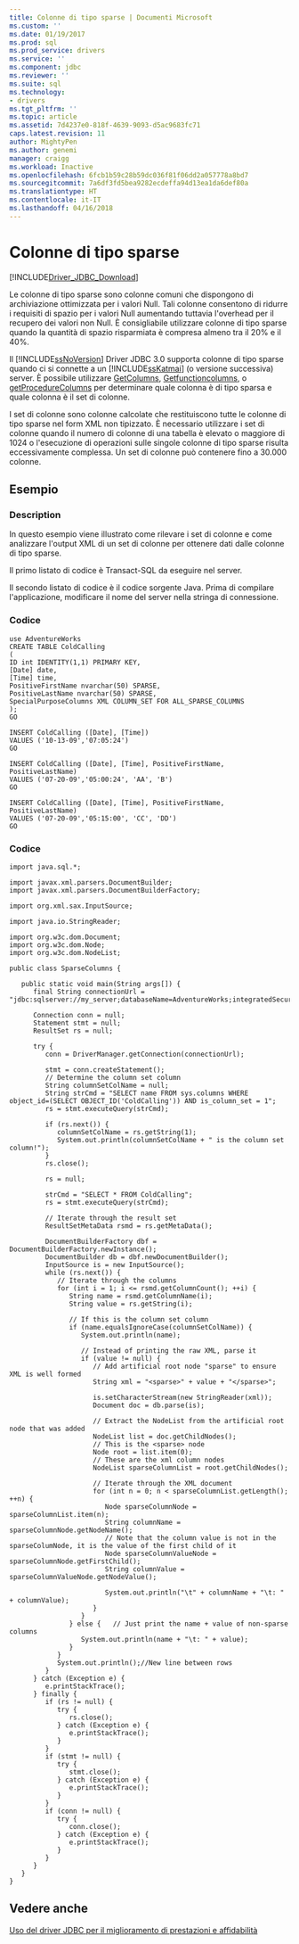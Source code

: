 ```yaml
---
title: Colonne di tipo sparse | Documenti Microsoft
ms.custom: ''
ms.date: 01/19/2017
ms.prod: sql
ms.prod_service: drivers
ms.service: ''
ms.component: jdbc
ms.reviewer: ''
ms.suite: sql
ms.technology:
- drivers
ms.tgt_pltfrm: ''
ms.topic: article
ms.assetid: 7d4237e0-818f-4639-9093-d5ac9683fc71
caps.latest.revision: 11
author: MightyPen
ms.author: genemi
manager: craigg
ms.workload: Inactive
ms.openlocfilehash: 6fcb1b59c28b59dc036f81f06dd2a057778a8bd7
ms.sourcegitcommit: 7a6df3fd5bea9282ecdeffa94d13ea1da6def80a
ms.translationtype: HT
ms.contentlocale: it-IT
ms.lasthandoff: 04/16/2018
---
```

# <a name="sparse-columns"></a>Colonne di tipo sparse
[!INCLUDE[Driver_JDBC_Download](../../includes/driver_jdbc_download.md)]

  Le colonne di tipo sparse sono colonne comuni che dispongono di archiviazione ottimizzata per i valori Null. Tali colonne consentono di ridurre i requisiti di spazio per i valori Null aumentando tuttavia l'overhead per il recupero dei valori non Null. È consigliabile utilizzare colonne di tipo sparse quando la quantità di spazio risparmiata è compresa almeno tra il 20% e il 40%.  
  
 Il [!INCLUDE[ssNoVersion](../../includes/ssnoversion_md.md)] Driver JDBC 3.0 supporta colonne di tipo sparse quando ci si connette a un [!INCLUDE[ssKatmai](../../includes/sskatmai_md.md)] (o versione successiva) server. È possibile utilizzare [GetColumns](../../connect/jdbc/reference/getcolumns-method-sqlserverdatabasemetadata.md), [Getfunctioncolumns](../../connect/jdbc/reference/getfunctioncolumns-method-sqlserverdatabasemetadata.md), o [getProcedureColumns](../../connect/jdbc/reference/getprocedurecolumns-method-sqlserverdatabasemetadata.md) per determinare quale colonna è di tipo sparsa e quale colonna è il set di colonne.  
  
 I set di colonne sono colonne calcolate che restituiscono tutte le colonne di tipo sparse nel form XML non tipizzato. È necessario utilizzare i set di colonne quando il numero di colonne di una tabella è elevato o maggiore di 1024 o l'esecuzione di operazioni sulle singole colonne di tipo sparse risulta eccessivamente complessa. Un set di colonne può contenere fino a 30.000 colonne.  
  
## <a name="example"></a>Esempio  
  
### <a name="description"></a>Description  
 In questo esempio viene illustrato come rilevare i set di colonne e come analizzare l'output XML di un set di colonne per ottenere dati dalle colonne di tipo sparse.  
  
 Il primo listato di codice è Transact-SQL da eseguire nel server.  
  
 Il secondo listato di codice è il codice sorgente Java. Prima di compilare l'applicazione, modificare il nome del server nella stringa di connessione.  
  
### <a name="code"></a>Codice  
  
```  
use AdventureWorks  
CREATE TABLE ColdCalling  
(  
ID int IDENTITY(1,1) PRIMARY KEY,  
[Date] date,  
[Time] time,  
PositiveFirstName nvarchar(50) SPARSE,  
PositiveLastName nvarchar(50) SPARSE,  
SpecialPurposeColumns XML COLUMN_SET FOR ALL_SPARSE_COLUMNS  
);  
GO  
  
INSERT ColdCalling ([Date], [Time])  
VALUES ('10-13-09','07:05:24')  
GO  
  
INSERT ColdCalling ([Date], [Time], PositiveFirstName, PositiveLastName)  
VALUES ('07-20-09','05:00:24', 'AA', 'B')  
GO  
  
INSERT ColdCalling ([Date], [Time], PositiveFirstName, PositiveLastName)  
VALUES ('07-20-09','05:15:00', 'CC', 'DD')  
GO  
```  
  
### <a name="code"></a>Codice  
  
```  
import java.sql.*;  
  
import javax.xml.parsers.DocumentBuilder;  
import javax.xml.parsers.DocumentBuilderFactory;  
  
import org.xml.sax.InputSource;  
  
import java.io.StringReader;  
  
import org.w3c.dom.Document;  
import org.w3c.dom.Node;  
import org.w3c.dom.NodeList;  
  
public class SparseColumns {  
  
   public static void main(String args[]) {  
      final String connectionUrl = "jdbc:sqlserver://my_server;databaseName=AdventureWorks;integratedSecurity=true;";  
  
      Connection conn = null;  
      Statement stmt = null;  
      ResultSet rs = null;  
  
      try {  
         conn = DriverManager.getConnection(connectionUrl);  
  
         stmt = conn.createStatement();  
         // Determine the column set column  
         String columnSetColName = null;  
         String strCmd = "SELECT name FROM sys.columns WHERE object_id=(SELECT OBJECT_ID('ColdCalling')) AND is_column_set = 1";  
         rs = stmt.executeQuery(strCmd);  
  
         if (rs.next()) {  
            columnSetColName = rs.getString(1);  
            System.out.println(columnSetColName + " is the column set column!");  
         }  
         rs.close();  
  
         rs = null;   
  
         strCmd = "SELECT * FROM ColdCalling";  
         rs = stmt.executeQuery(strCmd);  
  
         // Iterate through the result set  
         ResultSetMetaData rsmd = rs.getMetaData();  
  
         DocumentBuilderFactory dbf = DocumentBuilderFactory.newInstance();  
         DocumentBuilder db = dbf.newDocumentBuilder();  
         InputSource is = new InputSource();  
         while (rs.next()) {  
            // Iterate through the columns  
            for (int i = 1; i <= rsmd.getColumnCount(); ++i) {  
               String name = rsmd.getColumnName(i);  
               String value = rs.getString(i);  
  
               // If this is the column set column  
               if (name.equalsIgnoreCase(columnSetColName)) {  
                  System.out.println(name);  
  
                  // Instead of printing the raw XML, parse it  
                  if (value != null) {  
                     // Add artificial root node "sparse" to ensure XML is well formed  
                     String xml = "<sparse>" + value + "</sparse>";  
  
                     is.setCharacterStream(new StringReader(xml));  
                     Document doc = db.parse(is);  
  
                     // Extract the NodeList from the artificial root node that was added  
                     NodeList list = doc.getChildNodes();  
                     // This is the <sparse> node  
                     Node root = list.item(0);   
                     // These are the xml column nodes  
                     NodeList sparseColumnList = root.getChildNodes();   
  
                     // Iterate through the XML document  
                     for (int n = 0; n < sparseColumnList.getLength(); ++n) {  
                        Node sparseColumnNode = sparseColumnList.item(n);  
                        String columnName = sparseColumnNode.getNodeName();  
                        // Note that the column value is not in the sparseColumNode, it is the value of the first child of it  
                        Node sparseColumnValueNode = sparseColumnNode.getFirstChild();  
                        String columnValue = sparseColumnValueNode.getNodeValue();  
  
                        System.out.println("\t" + columnName + "\t: " + columnValue);  
                     }  
                  }  
               } else {   // Just print the name + value of non-sparse columns  
                  System.out.println(name + "\t: " + value);  
               }  
            }  
            System.out.println();//New line between rows  
         }  
      } catch (Exception e) {  
         e.printStackTrace();  
      } finally {  
         if (rs != null) {  
            try {  
               rs.close();  
            } catch (Exception e) {  
               e.printStackTrace();  
            }  
         }  
         if (stmt != null) {  
            try {  
               stmt.close();  
            } catch (Exception e) {  
               e.printStackTrace();  
            }  
         }  
         if (conn != null) {  
            try {  
               conn.close();  
            } catch (Exception e) {  
               e.printStackTrace();  
            }  
         }  
      }  
   }        
}  
```  
  
## <a name="see-also"></a>Vedere anche  
 [Uso del driver JDBC per il miglioramento di prestazioni e affidabilità](../../connect/jdbc/improving-performance-and-reliability-with-the-jdbc-driver.md)  
  
  
